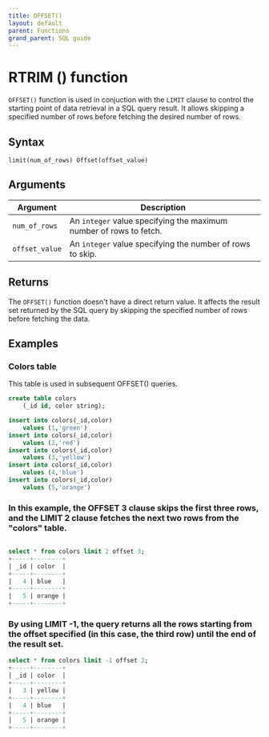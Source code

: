 ```yaml
---
title: OFFSET()
layout: default
parent: Functions
grand_parent: SQL guide
---
```


# RTRIM () function

`OFFSET()` function is used in conjuction with the `LIMIT` clause to control the starting point of data retrieval in a SQL query result. It allows skipping a specified number of rows before fetching the desired number of rows.

## Syntax

```
limit(num_of_rows) Offset(offset_value)
```

## Arguments

| Argument | Description |
|---|---|
| `num_of_rows` | An `integer` value specifying the maximum number of rows to fetch. |
| `offset_value` | An `integer` value specifying the number of rows to skip. |


## Returns

The `OFFSET()` function doesn't have a direct return value. It affects the result set returned by the SQL query by skipping the specified number of rows before fetching the data.


## Examples

### Colors table

This table is used in subsequent OFFSET() queries.

```sql
create table colors
    (_id id, color string);

insert into colors(_id,color)
    values (1,'green')
insert into colors(_id,color)
    values (2,'red')
insert into colors(_id,color)
    values (3,'yellow')
insert into colors(_id,color)
    values (4,'blue')
insert into colors(_id,color)
    values (5,'orange')
```    
### In this example, the OFFSET 3 clause skips the first three rows, and the LIMIT 2 clause fetches the next two rows from the "colors" table.

```sql

select * from colors limit 2 offset 3;
+-----+--------+
| _id | color  |
+-----+--------+
|   4 | blue   |  
+-----+--------+
|   5 | orange |  
+-----+--------+
```
### By using LIMIT -1, the query returns all the rows starting from the offset specified (in this case, the third row) until the end of the result set.

```sql
select * from colors limit -1 offset 2;
+-----+--------+
| _id | color  |
+-----+--------+
|   3 | yellow |  
+-----+--------+
|   4 | blue   |  
+-----+--------+
|   5 | orange |  
+-----+--------+
```